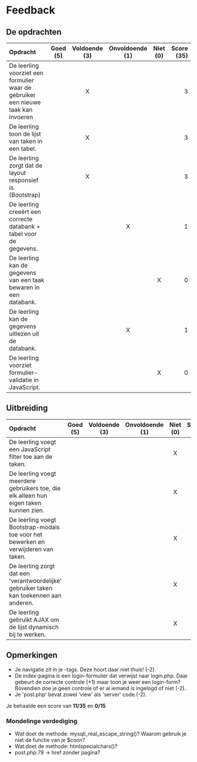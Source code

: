# Feedback #
## De opdrachten ##
| Opdracht | Goed (5) | Voldoende (3) | Onvoldoende (1) | Niet (0) | Score (35)|
| :------- | :---: | :---------: | :-----------: | :----: |---:|
| De leerling voorziet een formulier waar de gebruiker een nieuwe taak kan invoeren | |X | | |3 |
| De leerling toon de lijst van taken in een tabel.  | | X| | | 3|
| De leerling zorgt dat de layout responsief is. (Bootstrap)  | | X| | |3 |
| De leerling creeërt een correcte databank + tabel voor de gegevens. | | | X| |1 |
| De leerling kan de gegevens van een taak bewaren in een databank. | | | | X|0 |
| De leerling kan de gegevens uitlezen uit de databank. | | | X| |1 |
| De leerling voorziet formulier-validatie in JavaScript. | | | | X|0 |

## Uitbreiding ##
| Opdracht | Goed (5) | Voldoende (3) | Onvoldoende (1) | Niet (0)| Score (15)|
| :------- | :---: | :---------: | :-----------: | :----: |---:|
| De leerling voegt een JavaScript filter toe aan de taken. ||||X|0|
| De leerling voegt meerdere gebruikers toe, die elk alleen hun eigen taken kunnen zien.||||X|0|
| De leerling voegt Bootstrap-modals toe voor het bewerken en verwijderen van taken.||||X|0|
| De leerling zorgt dat een 'verantwoordelijke' gebruiker taken kan toekennen aan anderen. ||||X|0|
| De leerling gebruikt AJAX om de lijst dynamisch bij te werken.||||X|0|

## Opmerkingen ##
* Je navigatie zit in je <head>-tags. Deze hoort daar niet thuis! (-2).
* De index-pagina is een login-formulier dat verwijst naar login.php. Daar gebeurt de correcte controle (+1) maar toon je weer een login-form? Bovendien doe je geen controle of er al iemand is ingelogd of niet (-2).
* Je 'post.php' bevat zowel 'view' als 'server' code.(-2).

Je behaalde een score van __11/35__ en __0/15__

### Mondelinge verdediging ###
* Wat doet de methode: mysqli_real_escape_string()? Waarom gebruik je niet de functie van je $conn?
* Wat doet de methode: htmlspecialchars()?
* post.php:79 -> href zonder pagina?
